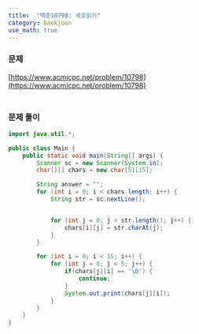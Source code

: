 ```yaml
---
title:  "백준10798: 세로읽기"
category: baekjoon
use_math: true
---
```




### 문제

[https://www.acmicpc.net/problem/10798](https://www.acmicpc.net/problem/10798)



### <br>문제 풀이

```java
import java.util.*;

public class Main {
    public static void main(String[] args) {
        Scanner sc = new Scanner(System.in);
        char[][] chars = new char[5][15];

        String answer = "";
        for (int i = 0; i < chars.length; i++) {
            String str = sc.nextLine();


            for (int j = 0; j < str.length(); j++) {
                chars[i][j] = str.charAt(j);
            }
        }

        for (int i = 0; i < 15; i++) {
            for (int j = 0; j < 5; j++) {
                if(chars[j][i] == '\0') {
                    continue;
                }
                System.out.print(chars[j][i]);
            }
        }
    }
}
```

